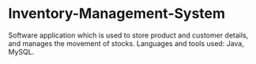 # Inventory-Management-System
Software application which is used to store product and customer details, and manages the movement of stocks.
Languages and tools used: Java, MySQL.
